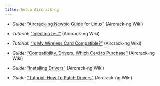 ```yaml
---
title: Setup Aircrack-ng
---
```


  * *Guide:* [“Aircrack-ng Newbie Guide for Linux”](http://www.aircrack-ng.org/doku.php?id=newbie_guide) (Aircrack-ng Wiki)
  
  * *Tutorial:* [“Injection test”](http://www.aircrack-ng.org/doku.php?id=injection_test) (Aircrack-ng Wiki)
  
  * *Tutorial:* [“Is My Wireless Card Compatible?”](http://www.aircrack-ng.org/doku.php?id=compatible_cards) (Aircrack-ng Wiki)
  
  * *Guide:* [“Compatibility, Drivers, Which Card to Purchase”](http://www.aircrack-ng.org/doku.php?id=compatibility_drivers) (Aircrack-ng Wiki)
  
  * *Guide:* [“Installing Drivers”](http://www.aircrack-ng.org/doku.php?id=install_drivers) (Aircrack-ng Wiki)
  
  * *Guide:* [“Tutorial: How To Patch Drivers”](http://www.aircrack-ng.org/doku.php?id=patching) (Aircrack-ng Wiki)

